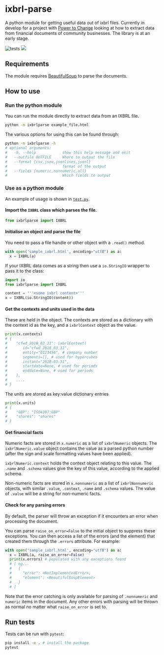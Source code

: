 # ixbrl-parse

A python module for getting useful data out of ixbrl files. Currently in develop for a project with 
[Power to Change](https://www.powertochange.org.uk/) looking at how to extract data from 
financial documents of community businesses. The library is at an early stage.

![tests](https://github.com/drkane/ixbrl-parse/workflows/tests/badge.svg)
![](https://img.shields.io/github/license/drkane/ixbrl-parse.svg)

## Requirements

The module requires [BeautifulSoup](https://www.crummy.com/software/BeautifulSoup/bs4/doc/) to parse the documents.

## How to use

### Run the python module

You can run the module directly to extract data from an IXBRL file.

```bash
python -m ixbrlparse example_file.html
```

The various options for using this can be found through:

```bash
python -m ixbrlparse -h
# optional arguments:
#   -h, --help            show this help message and exit
#   --outfile OUTFILE     Where to output the file
#   --format {csv,json,jsonlines,jsonl}
#                         format of the output
#   --fields {numeric,nonnumeric,all}
#                         Which fields to output
```

### Use as a python module

An example of usage is shown in [`test.py`](test.py).

#### Import the `IXBRL` class which parses the file.

```python
from ixbrlparse import IXBRL
```

#### Initialise an object and parse the file

You need to pass a file handle or other object with a `.read()` method.

```python
with open('sample_ixbrl.html', encoding="utf8") as a:
  x = IXBRL(a)
```

If your IXBRL data comes as a string then use a `io.StringIO` wrapper to
pass it to the class:

```python
import io
from ixbrlparse import IXBRL

content = '''<some ixbrl content>'''
x = IXBRL(io.StringIO(content))
```


#### Get the contexts and units used in the data

These are held in the object. The contexts are stored as a dictionary with the context
id as the key, and a `ixbrlContext` object as the value.

```python
print(x.contexts)
# {
#    "cfwd_2018_03_31": ixbrlContext(
#       id="cfwd_2018_03_31",
#       entity="0123456", # company number
#       segments=[], # used for hypercubes
#       instant="2018-03-31",
#       startdate=None, # used for periods
#       enddate=None, # used for periods
#    ),
#    ....
# }
```

The units are stored as key:value dictionary entries
```python
print(x.units)
# {
#    "GBP": "ISO4107:GBP"
#    "shares": "shares"
# }
```

#### Get financial facts

Numeric facts are stored in `x.numeric` as a list of `ixbrlNumeric` objects.
The `ixbrlNumeric.value` object contains the value as a parsed python number
(after the sign and scale formatting values have been applied).

`ixbrlNumeric.context` holds the context object relating to this value.
The `.name` and `.schema` values give the key of this value, according to
the applied schema.

Non-numeric facts are stored in `x.nonnumeric` as a list of `ixbrlNonnumeric`
objects, with similar `.value`, `.context`, `.name` and `.schema` values. 
The value of `.value` will be a string for non-numeric facts.

#### Check for any parsing errors

By default, the parser will throw an exception if it encounters an error
when processing the document.

You can parse `raise_on_error=False` to the initial object to suppress
these exceptions. You can then access a list of the errors (and the element)
that created them through the `.errors` attribute. For example:

```python
with open('sample_ixbrl.html', encoding="utf8") as a:
  x = IXBRL(a, raise_on_error=False)
  print(x.errors) # populated with any exceptions found
  # [ eg...
  #   {
  #     "error": <NotImplementedError>,
  #     "element": <BeautifulSoupElement>
  #   }
  # ]
```

Note that the error catching is only available for parsing of `.nonnumeric`
and `numeric` items in the document. Any other errors with parsing will be
thrown as normal no matter what `raise_on_error` is set to.

## Run tests

Tests can be run with `pytest`:

```bash
pip install -e . # install the package
pytest
```
